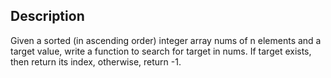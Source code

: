 ## Description
Given a sorted (in ascending order) integer array nums of n elements and a target value, write a function 
to search for target in nums. If target exists, then return its index, otherwise, return -1.
